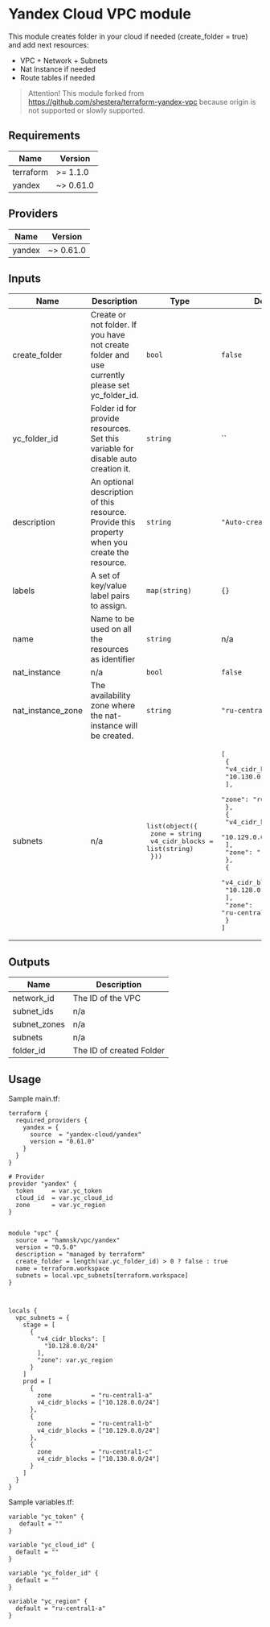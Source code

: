 # Yandex Cloud VPC module
This module creates folder in your cloud if needed (create_folder = true) and add next resources:
- VPC + Network + Subnets
- Nat Instance if needed
- Route tables if needed

> Attention! This module forked from https://github.com/shestera/terraform-yandex-vpc because origin is not supported or slowly supported.


## Requirements

| Name | Version |
|------|---------|
| terraform | >= 1.1.0 |
| yandex | ~> 0.61.0 |

## Providers

| Name | Version |
|------|---------|
| yandex | ~> 0.61.0 |

## Inputs

| Name | Description | Type | Default | Required |
|------|-------------|------|---------|:--------:|
| create_folder | Create or not folder. If you have not create folder and use currently please set yc_folder_id.| `bool` | `false` | yes |
| yc_folder_id | Folder id for provide resources. Set this variable for disable auto creation it.| `string` | `` | no |
| description | An optional description of this resource. Provide this property when you create the resource. | `string` | `"Auto-created"` | no |
| labels | A set of key/value label pairs to assign. | `map(string)` | `{}` | no |
| name | Name to be used on all the resources as identifier | `string` | n/a | yes |
| nat\_instance | n/a | `bool` | `false` | no |
| nat\_instance\_zone | The availability zone where the nat-instance will be created. | `string` | `"ru-central1-a"` | no |
| subnets | n/a | <pre>list(object({<br>    zone           = string<br>    v4_cidr_blocks = list(string)<br>  }))</pre> | <pre>[<br>  {<br>    "v4_cidr_blocks": [<br>      "10.130.0.0/24"<br>    ],<br>    "zone": "ru-central1-a"<br>  },<br>  {<br>    "v4_cidr_blocks": [<br>      "10.129.0.0/24"<br>    ],<br>    "zone": "ru-central1-b"<br>  },<br>  {<br>    "v4_cidr_blocks": [<br>      "10.128.0.0/24"<br>    ],<br>    "zone": "ru-central1-c"<br>  }<br>]</pre> | no |

## Outputs

| Name | Description |
|------|-------------|
| network\_id | The ID of the VPC |
| subnet\_ids | n/a |
| subnet\_zones | n/a |
| subnets | n/a |
| folder_id | The ID of created Folder |

## Usage

Sample main.tf: 

```hcl
terraform {
  required_providers {
    yandex = {
      source  = "yandex-cloud/yandex"
      version = "0.61.0"
    }
  }
}

# Provider
provider "yandex" {
  token     = var.yc_token
  cloud_id  = var.yc_cloud_id
  zone      = var.yc_region
}


module "vpc" {
  source  = "hamnsk/vpc/yandex"
  version = "0.5.0"
  description = "managed by terraform"
  create_folder = length(var.yc_folder_id) > 0 ? false : true
  name = terraform.workspace
  subnets = local.vpc_subnets[terraform.workspace]
}



locals {
  vpc_subnets = {
    stage = [
      {
        "v4_cidr_blocks": [
          "10.128.0.0/24"
        ],
        "zone": var.yc_region
      }
    ]
    prod = [
      {
        zone           = "ru-central1-a"
        v4_cidr_blocks = ["10.128.0.0/24"]
      },
      {
        zone           = "ru-central1-b"
        v4_cidr_blocks = ["10.129.0.0/24"]
      },
      {
        zone           = "ru-central1-c"
        v4_cidr_blocks = ["10.130.0.0/24"]
      }
    ]
  }
}

```


Sample variables.tf:

```hcl
variable "yc_token" {
   default = ""
}

variable "yc_cloud_id" {
  default = ""
}

variable "yc_folder_id" {
  default = ""
}

variable "yc_region" {
  default = "ru-central1-a"
}

```
